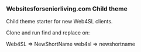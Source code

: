 ### Websitesforseniorliving.com Child theme
Child theme starter for new Web4SL clients.

Clone and run find and replace on:

Web4SL => NewShortName
web4sl => newshortname

